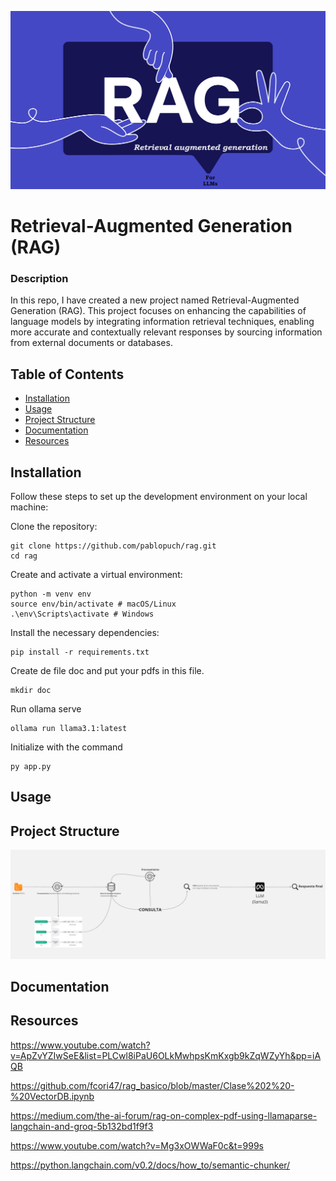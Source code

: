 <!-- Logo o imagen del proyecto -->
<p align="center">
  <img src="resources\img_rag.png" alt="Logo del Proyecto" width="600">
</p>

# Retrieval-Augmented Generation (RAG)

### Description

In this repo, I have created a new project named Retrieval-Augmented Generation (RAG). This project focuses on enhancing the capabilities of language models by integrating information retrieval techniques, enabling more accurate and contextually relevant responses by sourcing information from external documents or databases.

## Table of Contents

- [Installation](#installation)
- [Usage](#usage)
- [Project Structure](#project-structure)
- [Documentation](#documentation)
- [Resources](#Resources)

## Installation

Follow these steps to set up the development environment on your local machine:

  Clone the repository:

    git clone https://github.com/pablopuch/rag.git
    cd rag


  Create and activate a virtual environment:

    python -m venv env
    source env/bin/activate # macOS/Linux
    .\env\Scripts\activate # Windows


  Install the necessary dependencies:
  
    pip install -r requirements.txt


  Create de file doc and put your pdfs in this file.

    mkdir doc

  Run ollama serve

    ollama run llama3.1:latest

  Initialize with the command

    py app.py

    

## Usage



## Project Structure

<p align="center">
  <img src="resources\scheme.jpg" alt="Logo del Proyecto" width="800">
</p>

## Documentation



## Resources

https://www.youtube.com/watch?v=ApZvYZIwSeE&list=PLCwl8iPaU6OLkMwhpsKmKxgb9kZqWZyYh&pp=iAQB

https://github.com/fcori47/rag_basico/blob/master/Clase%202%20-%20VectorDB.ipynb

https://medium.com/the-ai-forum/rag-on-complex-pdf-using-llamaparse-langchain-and-groq-5b132bd1f9f3

https://www.youtube.com/watch?v=Mg3xOWWaF0c&t=999s

https://python.langchain.com/v0.2/docs/how_to/semantic-chunker/

